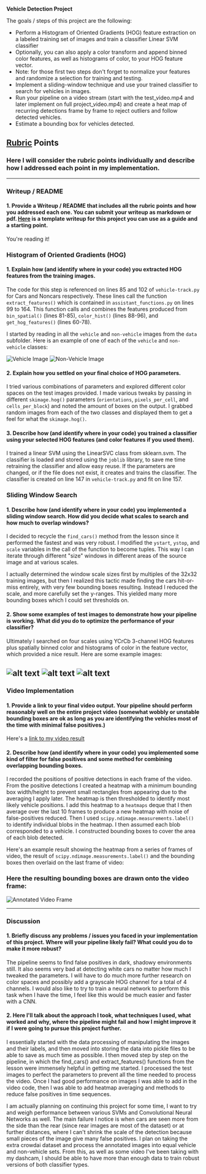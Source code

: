 **Vehicle Detection Project**

The goals / steps of this project are the following:

* Perform a Histogram of Oriented Gradients (HOG) feature extraction on a labeled training set of images and train a classifier Linear SVM classifier
* Optionally, you can also apply a color transform and append binned color features, as well as histograms of color, to your HOG feature vector. 
* Note: for those first two steps don't forget to normalize your features and randomize a selection for training and testing.
* Implement a sliding-window technique and use your trained classifier to search for vehicles in images.
* Run your pipeline on a video stream (start with the test_video.mp4 and later implement on full project_video.mp4) and create a heat map of recurring detections frame by frame to reject outliers and follow detected vehicles.
* Estimate a bounding box for vehicles detected.

[//]: # (Image References)
[image1]: ./output_images/vehicle.png
[image2]: ./output_images/nonvehicle.png
[image3]: ./output_images/test1.png
[image4]: ./output_images/test2.png
[image5]: ./output_images/test3.png
[image6]: ./output_images/vid_frame.png
[video1]: ./output_video/output.mp4

## [Rubric](https://review.udacity.com/#!/rubrics/513/view) Points
### Here I will consider the rubric points individually and describe how I addressed each point in my implementation.  

---
### Writeup / README

#### 1. Provide a Writeup / README that includes all the rubric points and how you addressed each one.  You can submit your writeup as markdown or pdf.  [Here](https://github.com/udacity/CarND-Vehicle-Detection/blob/master/writeup_template.md) is a template writeup for this project you can use as a guide and a starting point.  

You're reading it!

### Histogram of Oriented Gradients (HOG)

#### 1. Explain how (and identify where in your code) you extracted HOG features from the training images.

The code for this step is referenced on lines 85 and 102 of `vehicle-track.py` for Cars and Noncars respectively.  These lines call the function `extract_features()` which is contained in `assistant_functions.py` on lines 99 to 164.  This function calls and combines the features produced from `bin_spatial()` (lines 81-85), `color_hist()` (lines 88-96), and `get_hog_features()` (lines 60-78).

I started by reading in all the `vehicle` and `non-vehicle` images from the `data` subfolder.  Here is an example of one of each of the `vehicle` and `non-vehicle` classes:

![Vehicle Image][image1]
![Non-Vehicle Image][image2]

#### 2. Explain how you settled on your final choice of HOG parameters.

I tried various combinations of parameters and explored different color spaces on the test images provided.  I made various tweaks by passing in different `skimage.hog()` parameters (`orientations`, `pixels_per_cell`, and `cells_per_block`) and noted the amount of boxes on the output.  I grabbed random images from each of the two classes and displayed them to get a feel for what the `skimage.hog()`.

#### 3. Describe how (and identify where in your code) you trained a classifier using your selected HOG features (and color features if you used them).

I trained a linear SVM using the LinearSVC class from sklearn.svm.  The classifier is loaded and stored using the `joblib` library, to save me time retraining the classifier and allow easy reuse.  If the parameters are changed, or if the file does not exist, it creates and trains the classifier.  The classifier is created on line 147 in `vehicle-track.py` and fit on line 157.

### Sliding Window Search

#### 1. Describe how (and identify where in your code) you implemented a sliding window search.  How did you decide what scales to search and how much to overlap windows?

I decided to recycle the `find_cars()` method from the lesson since it performed the fastest and was very robust.  I modified the `ystart`, `ystop`, and `scale` variables in the call of the function to become tuples.  This way I can iterate through different "size" windows in different areas of the source image and at various scales.

I actually determined the window scale sizes first by multiples of the 32x32 training images, but then I realized this tactic made finding the cars hit-or-miss entirely, with very few bounding boxes resulting.  Instead I reduced the scale, and more carefully set the y-ranges.  This yielded many more bounding boxes which I could set thresholds on.

#### 2. Show some examples of test images to demonstrate how your pipeline is working.  What did you do to optimize the performance of your classifier?

Ultimately I searched on four scales using YCrCb 3-channel HOG features plus spatially binned color and histograms of color in the feature vector, which provided a nice result.  Here are some example images:

![alt text][image3]
![alt text][image4]
![alt text][image5]
---

### Video Implementation

#### 1. Provide a link to your final video output.  Your pipeline should perform reasonably well on the entire project video (somewhat wobbly or unstable bounding boxes are ok as long as you are identifying the vehicles most of the time with minimal false positives.)
Here's a [link to my video result](./output_video/output.mp4)


#### 2. Describe how (and identify where in your code) you implemented some kind of filter for false positives and some method for combining overlapping bounding boxes.

I recorded the positions of positive detections in each frame of the video.  From the positive detections I created a heatmap with a minimum bounding box width/height to prevent small rectangles from appearing due to the averaging I apply later.  The heatmap is then thresholded to identify most likely vehicle positions.  I add this heatmap to a `heatmaps` deque that I then average over the last 10 frames to produce a new heatmap with noise of false-positives reduced.  Then I used `scipy.ndimage.measurements.label()` to identify individual blobs in the heatmap.  I then assumed each blob corresponded to a vehicle.  I constructed bounding boxes to cover the area of each blob detected.  

Here's an example result showing the heatmap from a series of frames of video, the result of `scipy.ndimage.measurements.label()` and the bounding boxes then overlaid on the last frame of video:

### Here the resulting bounding boxes are drawn onto the video frame:
![Annotated Video Frame][image6]


---

### Discussion

#### 1. Briefly discuss any problems / issues you faced in your implementation of this project.  Where will your pipeline likely fail?  What could you do to make it more robust?

The pipeline seems to find false positives in dark, shadowy environments still.  It also seems very bad at detecting white cars no matter how much I tweaked the parameters.  I will have to do much more further research on color spaces and possibly add a grayscale HOG channel for a total of 4 channels.  I would also like to try to train a neural network to perform this task when I have the time, I feel like this would be much easier and faster with a CNN.

#### 2. Here I'll talk about the approach I took, what techniques I used, what worked and why, where the pipeline might fail and how I might improve it if I were going to pursue this project further.  

I essentially started with the data processing of manipulating the images and their labels, and then moved into storing the data into pickle files to be able to save as much time as possible.  I then moved step by step on the pipeline, in which the find_cars() and extract_features() functions from the lesson were immensely helpful in getting me started.  I processed the test images to perfect the parameters to prevent all the time needed to process the video.  Once I had good performance on images I was able to add in the video code, then I was able to add heatmap averaging and methods to reduce false positives in time sequences.

I am actually planning on continuing this project for some time, I want to try and weigh performance between various SVMs and Convolutional Neural Networks as well.  The main failure I notice is when cars are seen more from the side than the rear (since rear images are most of the dataset) or at further distances, where I can't shrink the scale of the detection because small pieces of the image give many false positives.  I plan on taking the extra crowdai dataset and process the annotated images into equal vehicle and non-vehicle sets.  From this, as well as some video I've been taking with my dashcam, I should be able to have more than enough data to train robust versions of both classifier types.




